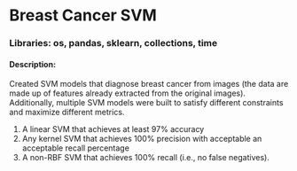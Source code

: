 # **Breast Cancer SVM**
### Libraries: os, pandas, sklearn, collections, time
#### Description: 
Created SVM models that diagnose breast cancer from images (the data are made up of features already extracted from the original images). Additionally, multiple SVM models were built to satisfy different constraints and maximize different metrics.
1. A linear SVM that achieves at least 97% accuracy
2. Any kernel SVM that achieves 100% precision with acceptable an acceptable recall percentage
3. A non-RBF SVM that achieves 100% recall (i.e., no false negatives).
